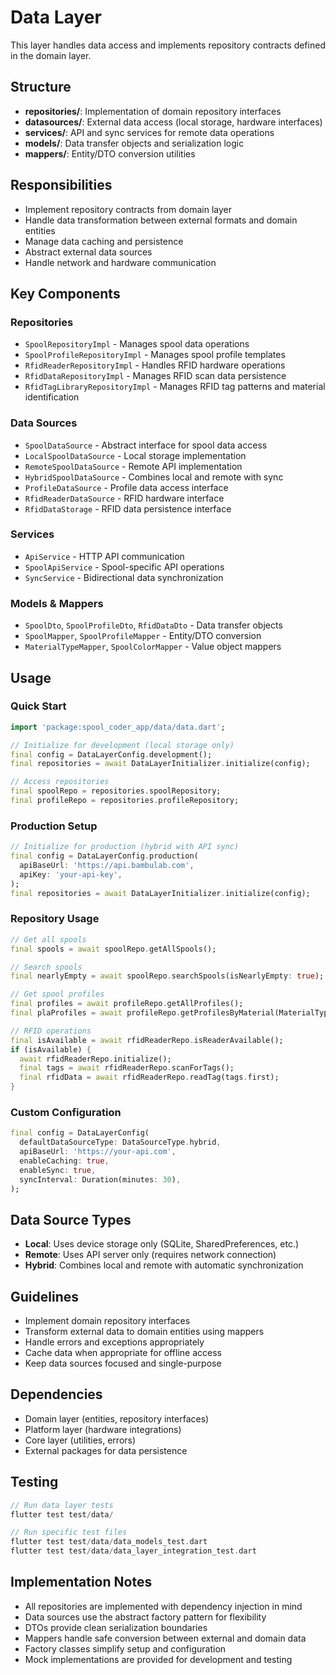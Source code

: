 # Data Layer

This layer handles data access and implements repository contracts defined in the domain layer.

## Structure

- **repositories/**: Implementation of domain repository interfaces
- **datasources/**: External data access (local storage, hardware interfaces)
- **services/**: API and sync services for remote data operations
- **models/**: Data transfer objects and serialization logic
- **mappers/**: Entity/DTO conversion utilities

## Responsibilities

- Implement repository contracts from domain layer
- Handle data transformation between external formats and domain entities
- Manage data caching and persistence
- Abstract external data sources
- Handle network and hardware communication

## Key Components

### Repositories
- `SpoolRepositoryImpl` - Manages spool data operations
- `SpoolProfileRepositoryImpl` - Manages spool profile templates  
- `RfidReaderRepositoryImpl` - Handles RFID hardware operations
- `RfidDataRepositoryImpl` - Manages RFID scan data persistence
- `RfidTagLibraryRepositoryImpl` - Manages RFID tag patterns and material identification

### Data Sources
- `SpoolDataSource` - Abstract interface for spool data access
- `LocalSpoolDataSource` - Local storage implementation
- `RemoteSpoolDataSource` - Remote API implementation
- `HybridSpoolDataSource` - Combines local and remote with sync
- `ProfileDataSource` - Profile data access interface
- `RfidReaderDataSource` - RFID hardware interface
- `RfidDataStorage` - RFID data persistence interface

### Services
- `ApiService` - HTTP API communication
- `SpoolApiService` - Spool-specific API operations
- `SyncService` - Bidirectional data synchronization

### Models & Mappers
- `SpoolDto`, `SpoolProfileDto`, `RfidDataDto` - Data transfer objects
- `SpoolMapper`, `SpoolProfileMapper` - Entity/DTO conversion
- `MaterialTypeMapper`, `SpoolColorMapper` - Value object mappers

## Usage

### Quick Start

```dart
import 'package:spool_coder_app/data/data.dart';

// Initialize for development (local storage only)
final config = DataLayerConfig.development();
final repositories = await DataLayerInitializer.initialize(config);

// Access repositories
final spoolRepo = repositories.spoolRepository;
final profileRepo = repositories.profileRepository;
```

### Production Setup

```dart
// Initialize for production (hybrid with API sync)
final config = DataLayerConfig.production(
  apiBaseUrl: 'https://api.bambulab.com',
  apiKey: 'your-api-key',
);
final repositories = await DataLayerInitializer.initialize(config);
```

### Repository Usage

```dart
// Get all spools
final spools = await spoolRepo.getAllSpools();

// Search spools
final nearlyEmpty = await spoolRepo.searchSpools(isNearlyEmpty: true);

// Get spool profiles
final profiles = await profileRepo.getAllProfiles();
final plaProfiles = await profileRepo.getProfilesByMaterial(MaterialType.pla);

// RFID operations
final isAvailable = await rfidReaderRepo.isReaderAvailable();
if (isAvailable) {
  await rfidReaderRepo.initialize();
  final tags = await rfidReaderRepo.scanForTags();
  final rfidData = await rfidReaderRepo.readTag(tags.first);
}
```

### Custom Configuration

```dart
final config = DataLayerConfig(
  defaultDataSourceType: DataSourceType.hybrid,
  apiBaseUrl: 'https://your-api.com',
  enableCaching: true,
  enableSync: true,
  syncInterval: Duration(minutes: 30),
);
```

## Data Source Types

- **Local**: Uses device storage only (SQLite, SharedPreferences, etc.)
- **Remote**: Uses API server only (requires network connection)  
- **Hybrid**: Combines local and remote with automatic synchronization

## Guidelines

- Implement domain repository interfaces
- Transform external data to domain entities using mappers
- Handle errors and exceptions appropriately
- Cache data when appropriate for offline access
- Keep data sources focused and single-purpose

## Dependencies

- Domain layer (entities, repository interfaces)
- Platform layer (hardware integrations)
- Core layer (utilities, errors)
- External packages for data persistence

## Testing

```dart
// Run data layer tests
flutter test test/data/

// Run specific test files
flutter test test/data/data_models_test.dart
flutter test test/data/data_layer_integration_test.dart
```

## Implementation Notes

- All repositories are implemented with dependency injection in mind
- Data sources use the abstract factory pattern for flexibility
- DTOs provide clean serialization boundaries
- Mappers handle safe conversion between external and domain data
- Factory classes simplify setup and configuration
- Mock implementations are provided for development and testing